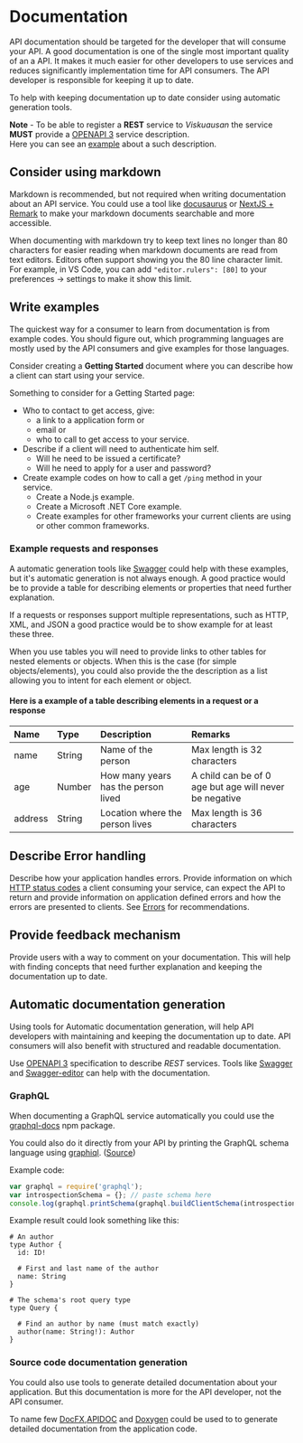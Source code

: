 # Documentation
API documentation should be targeted for the developer that will consume your
API.  A good documentation is one of the single most important quality of an 
a API.  It makes it much easier for other developers to use services and 
reduces significantly implementation time for API consumers. The API developer 
is responsible for keeping it up to date.

To help with keeping documentation up to date consider using automatic 
generation tools.

**Note** - To be able to register a **REST** service to *Viskuausan* 
the service **MUST** provide a [OPENAPI 3] service description.  
Here you can see an [example] about a such description.

## Consider using markdown
Markdown is recommended, but not required when writing documentation about an
API service. You could use a tool like [docusaurus] or [NextJS + Remark]
to make your markdown documents searchable and more accessible.

When documenting with markdown try to keep text lines no longer than 80 
characters for easier reading when markdown  documents are read from text 
editors.  Editors often support showing you the 80 line character limit.  For
example, in VS Code, you can add `"editor.rulers": [80]` to your 
preferences -> settings to make it show this limit.

## Write examples
The quickest way for a consumer to learn from documentation is from example 
codes.  You should figure out, which programming languages are mostly used by
the API consumers and give examples for those languages.

Consider creating a **Getting Started** document where you can describe
how a client can start using your service.  

Something to consider for a Getting Started page:
 - Who to contact to get access, give:
   - a link to a application form or 
   - email or 
   - who to call to get access to your service.
 - Describe if a client will need to authenticate him self.
   - Will he need to be issued a certificate?
   - Will he need to apply for a user and password?
 - Create example codes on how to call a get `/ping` method in your service.
   - Create a Node.js example.
   - Create a Microsoft .NET Core example.
   - Create examples for other frameworks your current clients are using or other 
     common frameworks.

### Example requests and responses
A automatic generation tools like [Swagger] could help with these examples, 
but it's automatic generation is not always enough.  A good practice would be to
provide a table for describing elements or properties that need further 
explanation.

If a requests or responses support multiple representations, such as HTTP, XML, 
and JSON a good practice would be to show example for at least these three.

When you use tables you will need to provide links to other tables for nested 
elements or objects.  When this is the case (for simple objects/elements), you
could also provide the the description as a list allowing you to intent for each 
element or object.

#### Here is a example of a table describing elements in a request or a response
| Name     | Type    | Description                           | Remarks                     |
| :---     | :---    | :----------                           | :-------                    |
| name     | String  | Name of the person                    | Max length is 32 characters |
| age      | Number  | How many years has the person lived   | A child can be of 0 age but age will never be negative |
| address  | String  | Location where the person lives       | Max length is 36 characters |

## Describe Error handling
Describe how your application handles errors.  Provide information on which 
[HTTP status codes] a client consuming your service, can expect the API to 
return and provide information on application defined errors and how the errors 
are presented to clients. See [Errors] for recommendations.

## Provide feedback mechanism
Provide users with a way to comment on your documentation.  This will help 
with finding concepts that need further explanation and keeping the 
documentation up to date.

## Automatic documentation generation 
Using tools for Automatic documentation generation, will help API developers
with maintaining and keeping the documentation up to date. API consumers will
also benefit with structured and readable documentation.

Use [OPENAPI 3] specification to describe *REST* services.
Tools like [Swagger] and [Swagger-editor] can help with the documentation.

### GraphQL
When documenting a GraphQL service automatically you could use the
[graphql-docs] npm package.

You could also do it directly from your API by printing the GraphQL schema 
language using [graphiql]. ([Source](https://stackoverflow.com/questions/39504986/document-a-graphql-api))

Example code:
```javascript
var graphql = require('graphql');
var introspectionSchema = {}; // paste schema here
console.log(graphql.printSchema(graphql.buildClientSchema(introspectionSchema)));
```

Example result could look something like this:
```
# An author
type Author {
  id: ID!

  # First and last name of the author
  name: String
}

# The schema's root query type
type Query {

  # Find an author by name (must match exactly)
  author(name: String!): Author
}
```

### Source code documentation generation
You could also use tools to generate detailed documentation about your 
application.  But this documentation is more for the API developer, not the API
consumer.

To name few [DocFX],[APIDOC] and [Doxygen] could be used to to generate detailed 
documentation from the application code.

  [Errors]: ./errors.md
  [HTTP status codes]: https://en.wikipedia.org/wiki/List_of_HTTP_status_codes
  [Swagger]: http://swagger.io/
  [Swagger-editor]: https://editor.swagger.io/
  [example]: https://github.com/nordic-institute/X-Road/blob/0d0a65663daa8f3a94a4993d7948d4655d31b376/doc/Protocols/pr-rest_x-road_message_protocol_for_rest.md#appendix-1-example-service-definition
  [docusaurus]: https://v2.docusaurus.io/
  [NextJS + Remark]: https://github.com/vercel/next.js/tree/canary/examples/blog-starter-typescript
  [APIDOC]: https://apidocjs.com/
  [semantic versioning]: https://semver.org/
  [TechWriter]: https://techwriter.me/techwriter.aspx
  [oxygen XML Editor]: https://www.oxygenxml.com/xml_editor/wsdl_documentation.html
  [Altova XMLSpy]: https://www.altova.com/xmlspy-xml-editor/wsdl-editor
  [OPENAPI 3]: https://swagger.io/specification/
  [DocFX]: https://dotnet.github.io/docfx/
  [Doxygen]: https://www.doxygen.nl/index.html
  [Postman]: https://www.postman.com/api-documentation-tool/
    [graphql-docs]: https://www.npmjs.com/package/graphql-docs
  [graphiql]: https://github.com/graphql/graphiql
  [date and time]: ../design-principles/data-definitions.md#date-and-time